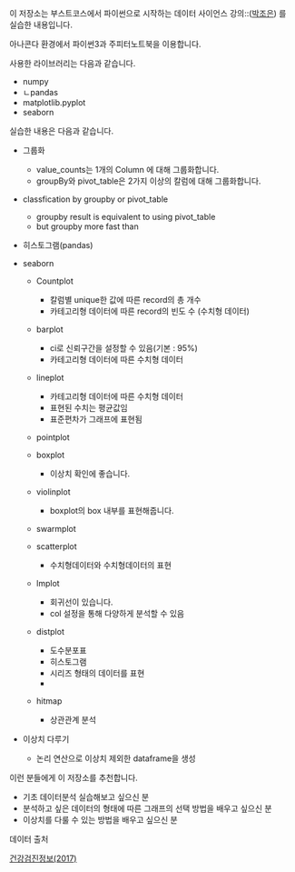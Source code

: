 이 저장소는 부스트코스에서 파이썬으로 시작하는 데이터 사이언스 강의::([박조은](https://github.com/corazzon)) 를 실습한 내용입니다.

아나콘다 환경에서 파이썬3과 주피터노트북을 이용합니다.

사용한 라이브러리는 다음과 같습니다.

- numpy
- ㄴpandas
- matplotlib.pyplot
- seaborn

실습한 내용은 다음과 같습니다.

- 그룹화
  - value_counts는 1개의 Column 에 대해 그룹화합니다. 
  - groupBy와 pivot_table은 2가지 이상의 칼럼에 대해 그룹화합니다.
- classfication by groupby or pivot_table
  - groupby result is equivalent to using pivot_table
  - but  groupby more fast than 
- 히스토그램(pandas)

- seaborn

  - Countplot
    - 칼럼별 unique한 값에 따른 record의 총 개수
    - 카테고리형 데이터에 따른 record의 빈도 수 (수치형 데이터)
  - barplot
    - ci로 신뢰구간을 설정할 수 있음(기본 : 95%)
    - 카테고리형 데이터에 따른 수치형 데이터
  - lineplot
    - 카테고리형 데이터에 따른 수치형 데이터
    - 표현된 수치는 평균값임
    - 표준편차가 그래프에 표현됨
  - pointplot
  - boxplot
    - 이상치 확인에 좋습니다.
  - violinplot
    - boxplot의  box 내부를 표현해줍니다.
  - swarmplot

  - scatterplot
    - 수치형데이터와 수치형데이터의 표현
  - lmplot
    - 회귀선이 있습니다.
    - col 설정을 통해 다양하게 분석할 수 있음
  - distplot
    - 도수분포표
    - 히스토그램
    - 시리즈 형태의 데이터를 표현
    - 
  - hitmap
    - 상관관계 분석

- 이상치 다루기

  - 논리 연산으로 이상치 제외한 dataframe을 생성



이런 분들에게 이 저장소를 추천합니다.

- 기초 데이터분석 실습해보고 싶으신 분
- 분석하고 싶은 데이터의 형태에 따른 그래프의 선택 방법을 배우고 싶으신 분
- 이상치를 다룰 수 있는 방법을 배우고 싶으신 분



데이터 출처

[건강검진정보(2017)](https://www.data.go.kr/data/15007122/fileData.do#layer_data_infomation)